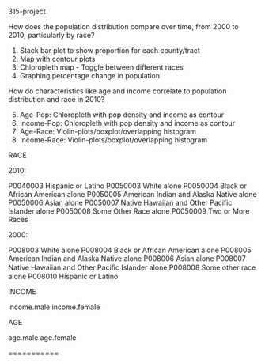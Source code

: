 315-project

How does the population distribution compare over time, from 2000 to 2010,
particularly by race?

1.  Stack bar plot to show proportion for each county/tract
2.  Map with contour plots
3. 	Chloropleth map - Toggle between different races
4.  Graphing percentage change in population

How do characteristics like age and income correlate to population distribution and race in 2010?

5.  Age-Pop: Chloropleth with pop density and income as contour
6.  Income-Pop: Chloropleth with pop density and income as contour
7.  Age-Race: Violin-plots/boxplot/overlapping histogram
8.  Income-Race: Violin-plots/boxplot/overlapping histogram

RACE

2010:

P0040003	 Hispanic or Latino
P0050003	 White alone
P0050004	 Black or African American alone
P0050005	 American Indian and Alaska Native alone
P0050006	 Asian alone
P0050007	 Native Hawaiian and Other Pacific Islander alone
P0050008	 Some Other Race alone
P0050009	 Two or More Races

2000:

P008003		White alone
P008004		Black or African American alone
P008005		American Indian and Alaska Native alone
P008006		Asian alone
P008007		Native Hawaiian and Other Paciﬁc Islander alone
P008008		Some other race alone
P008010		Hispanic or Latino

INCOME

income.male
income.female

AGE

age.male
age.female

===========